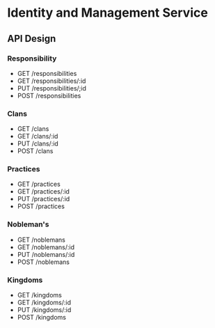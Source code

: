 # Identity and Management Service

## API Design

### Responsibility

- GET /responsibilities
- GET /responsibilities/:id
- PUT /responsibilities/;id
- POST /responsibilities

### Clans

- GET /clans
- GET /clans/:id
- PUT /clans/:id
- POST /clans

### Practices

- GET /practices
- GET /practices/:id
- PUT /practices/:id
- POST /practices

### Nobleman's

- GET /noblemans
- GET /noblemans/:id
- PUT /noblemans/:id
- POST /noblemans

### Kingdoms

- GET /kingdoms
- GET /kingdoms/:id
- PUT /kingdoms/:id
- POST /kingdoms
